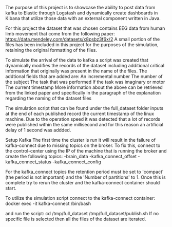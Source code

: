 The purpose of this project is to showcase the ability to post data from kafka to Elastic through Logstash and dynamically create dashboards in Kibana that utilize those data with an external component written in Java.

For this project the dataset that was chosen contains EEG data from human limb movement that come from the following paper:
https://data.mendeley.com/datasets/x8psbz3f6x/2
A small portion of the files has been included in this project for the purposes of the simulation, retaining the original formatting of the files.

To simulate the arrival of the data to kafka a script was created that dynamically modifies the records of the dataset including additional critical information that originally was present in the name of the files.
The addtional fields that are added are:
  An incremental number
  The number of the subject
  The task that was performed
  If the task was imaginary or motor
  The current timestamp
More information about the above can be retrieved from the linked paper and specifically in the paragraph of the explanation regarding the naming of the dataset files

The simulation script that can be found under the full_dataset folder inputs at the end of each published record the current timestamp of the linux machine. Due to the operation speed it was detected that a lot of records were published within the same millisecond and for this reason an artificial delay of 1 second was addded.

Setup
Kafka
The first time the cluster is run it will result in the failure of kafka-connect due to missing topics on the broker.
To fix this, connect to the control-center using the IP of the machine that is running the broker and create the following topics:
  -brain_data
  -kafka_connect_offset
  -kafka_connect_status
  -kafka_connect_config

For the kafka_connect topics the retention period must be set to 'compact' (the period is not important) and the 'Number of partitions' to 1.
Once this is complete try to rerun the cluster and the kafka-connect container should start.

To utilize the simulation script connect to the kafka-connect container:
  docker exec -it kafka-connect /bin/bash

and run the script:
  cd /tmp/full_dataset
  /tmp/full_dataset/publish.sh
If no specific file is selected then all the files of the dataset are iterated.

